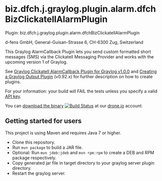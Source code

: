 biz.dfch.j.graylog.plugin.alarm.dfchBizClickatellAlarmPlugin
============================================================

Plugin: biz.dfch.j.graylog.plugin.alarm.dfchBizClickatellAlarmPlugin

d-fens GmbH, General-Guisan-Strasse 6, CH-6300 Zug, Switzerland

This Graylog AlarmCallback Plugin lets you send custom formatted short messages (SMS) via the Clickatell Messaging Provider and works with the upcoming version 1 of Graylog.

See [Graylog Clickatell AlarmCallback Plugin for Graylog v1.0.0](http://d-fens.ch/tag/graylog2/) and [Creating a Graylog Output Plugin](http://d-fens.ch/2015/01/07/howto-creating-a-graylog-output-plugin/) (v0.92.x) for further description on how to create plugins.

For your information: your build will FAIL the tests unless you specify a valid [API key](https://github.com/dfch/biz.dfch.j.graylog.plugin.alarm.clickatell/blob/7c623213ea6c0f27d9516a3fc22c4cf6e7b65346/src/main/test/java/biz/dfch/j/clickatell/rest/ClickatellClientTest.java#L33).

You can [download the binary](https://drone.io/github.com/dfch/biz.dfch.j.graylog.plugin.alarm.clickatell/files) [![Build Status](https://drone.io/github.com/dfch/biz.dfch.j.graylog.plugin.alarm.clickatell/status.png)](https://drone.io/github.com/dfch/biz.dfch.j.graylog.plugin.alarm.clickatell/latest) at our [drone.io](https://drone.io/github.com/dfch) account.

Getting started for users
-------------------------

This project is using Maven and requires Java 7 or higher.

* Clone this repository.
* Run `mvn package` to build a JAR file.
* Optional: Run `mvn jdeb:jdeb` and `mvn rpm:rpm` to create a DEB and RPM package respectively.
* Copy generated jar file in target directory to your graylog server plugin directory.
* Restart the graylog server.
